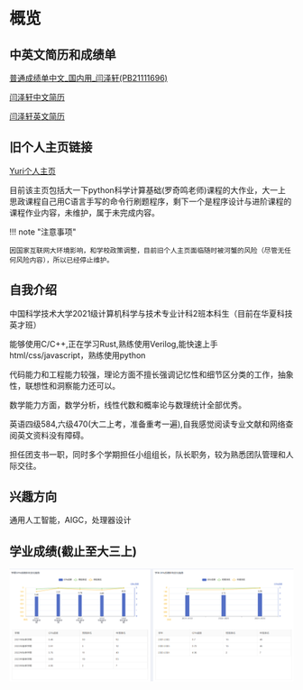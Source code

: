 # 概览
## 中英文简历和成绩单
[普通成绩单中文_国内用_闫泽轩(PB21111696)](../docs/src/score_sheet.pdf)

[闫泽轩中文简历](../docs/src/cv_zh.pdf)

[闫泽轩英文简历](../docs/src/cv_en.pdf)

## 旧个人主页链接

[Yuri个人主页](http://home.ustc.edu.cn/~yzx_ustc)

目前该主页包括大一下python科学计算基础(罗奇鸣老师)课程的大作业，大一上思政课程自己用C语言手写的命令行刷题程序，剩下一个是程序设计与进阶课程的课程作业内容，未维护，属于未完成内容。

!!! note "注意事项"

    因国家互联网大环境影响，和学校政策调整，目前旧个人主页面临随时被河蟹的风险（尽管无任何风险内容），所以已经停止维护。    


## 自我介绍
中国科学技术大学2021级计算机科学与技术专业计科2班本科生（目前在华夏科技英才班）

能够使用C/C++,正在学习Rust,熟练使用Verilog,能快速上手html/css/javascript，熟练使用python

代码能力和工程能力较强，理论方面不擅长强调记忆性和细节区分类的工作，抽象性，联想性和洞察能力还可以。

数学能力方面，数学分析，线性代数和概率论与数理统计全部优秀。

英语四级584,六级470(大二上考，准备重考一遍),自我感觉阅读专业文献和网络查阅英文资料没有障碍。

担任团支书一职，同时多个学期担任小组组长，队长职务，较为熟悉团队管理和人际交往。



## 兴趣方向
通用人工智能，AIGC，处理器设计

## 学业成绩(截止至大三上)

![alt text](../docs/src/gpa_rank3.png)
